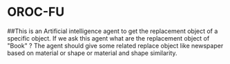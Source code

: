 # OROC-FU

##This is an Artificial intelligence agent to get the replacement object of a specific object. If we ask this agent what are the replacement object of "Book" ? The agent should give some related replace object like newspaper based on material or shape or material and shape similarity. 

